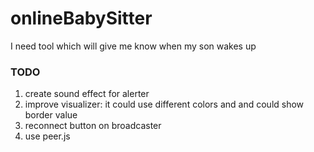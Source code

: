 onlineBabySitter
================

I need tool which will give me know when my son wakes up

### TODO
1. create sound effect for alerter
2. improve visualizer: it could use different colors and and could show border value
3. reconnect button on broadcaster
4. use peer.js
